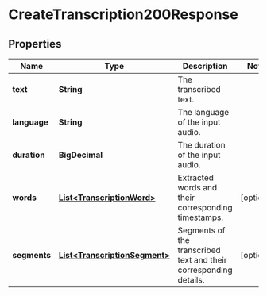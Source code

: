 

# CreateTranscription200Response


## Properties

| Name | Type | Description | Notes |
|------------ | ------------- | ------------- | -------------|
|**text** | **String** | The transcribed text. |  |
|**language** | **String** | The language of the input audio. |  |
|**duration** | **BigDecimal** | The duration of the input audio. |  |
|**words** | [**List&lt;TranscriptionWord&gt;**](TranscriptionWord.md) | Extracted words and their corresponding timestamps. |  [optional] |
|**segments** | [**List&lt;TranscriptionSegment&gt;**](TranscriptionSegment.md) | Segments of the transcribed text and their corresponding details. |  [optional] |



